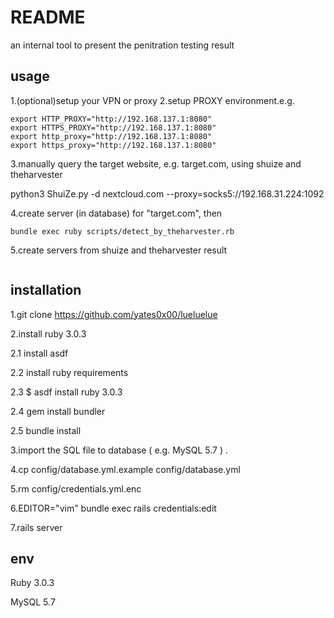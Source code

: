 # README

an internal tool to present the penitration testing result

## usage


1.(optional)setup your VPN or proxy
2.setup PROXY environment.e.g.

```
export HTTP_PROXY="http://192.168.137.1:8080"
export HTTPS_PROXY="http://192.168.137.1:8080"
export http_proxy="http://192.168.137.1:8080"
export https_proxy="http://192.168.137.1:8080"
```
3.manually query the target website, e.g. target.com, using shuize and theharvester

python3 ShuiZe.py -d nextcloud.com --proxy=socks5://192.168.31.224:1092


4.create server (in database) for "target.com", then

```
bundle exec ruby scripts/detect_by_theharvester.rb
```

5.create servers from shuize and theharvester result


```

```




## installation

1.git clone https://github.com/yates0x00/lueluelue

2.install ruby 3.0.3

2.1 install asdf

2.2 install ruby requirements

2.3 $ asdf install ruby 3.0.3

2.4 gem install bundler

2.5 bundle install

3.import the SQL file to database ( e.g. MySQL 5.7 ) .

4.cp config/database.yml.example config/database.yml

5.rm config/credentials.yml.enc

6.EDITOR="vim" bundle exec rails credentials:edit

7.rails server

## env

Ruby 3.0.3

MySQL 5.7
